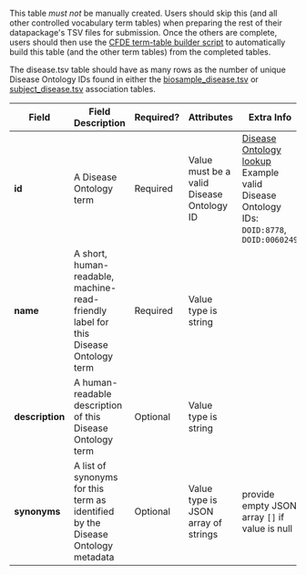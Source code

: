 This table *must not* be manually created. Users should skip this (and all other controlled vocabulary term tables) when preparing the rest of their datapackage's TSV files for submission. Once the others are complete, users should then use the [CFDE term-table builder script](https://osf.io/bq6k9/) to automatically build this table (and the other term tables) from the completed tables.

The disease.tsv table should have as many rows as the number of unique Disease Ontology IDs found in either the [biosample_disease.tsv](./TableInfo:-biosample_disease.tsv) or [subject_disease.tsv](./TableInfo:-subject_disease.tsv) association tables.


Field | Field Description | Required? |  Attributes | Extra Info 
------|-------------------|-----------|-------------|------------
**id** | A Disease Ontology term | Required | Value must be a valid Disease Ontology ID | [Disease Ontology lookup](https://disease-ontology.org/) <br /> Example valid Disease Ontology IDs: `DOID:8778`, `DOID:0060249`
**name** | A short, human-readable, machine-read-friendly label for this Disease Ontology term | Required | Value type is string
**description** | A human-readable description of this Disease Ontology term |  Optional | Value type is string
**synonyms** | A list of synonyms for this term as identified by the Disease Ontology metadata | Optional | Value type is JSON array of strings | provide empty JSON array `[]` if value is null 